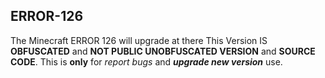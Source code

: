 ## ERROR-126
The Minecraft ERROR 126 will upgrade at there
This Version IS __OBFUSCATED__ and __NOT PUBLIC UNOBFUSCATED VERSION__ and __SOURCE CODE__.
This is __only__ for _report bugs_ and ***upgrade new version*** use.
